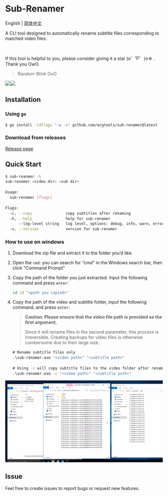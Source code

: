 # Sub-Renamer

English | [简体中文](./README_ZH_CN.md)

A CLI tool designed to automatically rename subtitle files corresponding to matched video files. 

<br/>

If this tool is helpful to you, please consider giving it a star (o゜▽゜)o☆ . Thank you OwO. 

> Random Wink OvO

<img align="left" src="https://waifu-pics-black.vercel.app/sfw?eps=wink" />

<!-- 
  If you prefer to use your own Moe-Counter
  please refer to the tutorial 
  in its original repo: https://github.com/journey-ad/Moe-Counter
  and deploy it to the Replit or Glitch
-->
![](https://political-capable-roll.glitch.me/get/@acgtoolssubrenamer?theme=rule34)

## Installation

### Using `go`

```sh
$ go install -ldflags "-w -s" github.com/acgtools/sub-renamer@latest
```

### Download from releases

[Release page](https://github.com/acgtools/sub-renamer/releases)

## Quick Start

```sh
$ sub-reanmer -h
sub-renamer <video dir> <sub dir>

Usage:
  sub-renamer [flags]

Flags:
  -c, --copy               copy subtitles after renaming
  -h, --help               help for sub-renamer
      --log-level string   log level, options: debug, info, warn, error (default "info")
  -v, --version            version for sub-renamer

```

### How to use on windows

1. Download the zip file and extract it to the folder you’d like.

2. Open the `cmd`: you can search for “cmd” in the Windows search bar, then click "Command Prompt"

3. Copy the path of the folder you just extracted. Input the following command and press `enter`:

   ```cmd
   cd /d "<path you copied>"
   ```

4. Copy the path of the video and subtitle folder, input the following command, and press `enter`:

   > **Caution:  Please ensure that the video file path is provided as the first argument.**
   >
   > Since it will rename files in the second parameter, this process is irreversible. Creating backups for video files is otherwise cumbersome due to their large size.

   ```cmd
   # Rename subtitle files only
   .\sub-renamer.exe "<video path>" "<subtitle path>"
   
   # Using -c will copy subtitle files to the video folder after renaming
   .\sub-renamer.exe -c "<video path>" "<subtitle path>"
   ```

![](./docs/assets/how_to_use.gif)

## Issue

Feel free to create issues to report bugs or request new features. 

